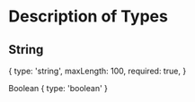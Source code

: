 Description of Types
====================

String
------
{
    type: 'string',
    maxLength: 100,
    required: true,
}

Boolean
{
    type: 'boolean'
}



